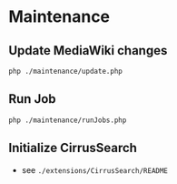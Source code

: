Maintenance
===

Update MediaWiki changes
---
```shell
php ./maintenance/update.php
```

Run Job
---
```shell
php ./maintenance/runJobs.php
```

Initialize CirrusSearch
---
* see `./extensions/CirrusSearch/README`

